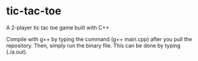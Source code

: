 # tic-tac-toe
A 2-player tic tac toe game built with C++

Compile with g++ by typing the command (g++ main.cpp) after you pull the repository. Then, simply run the binary file. This can be done by typing (./a.out).
